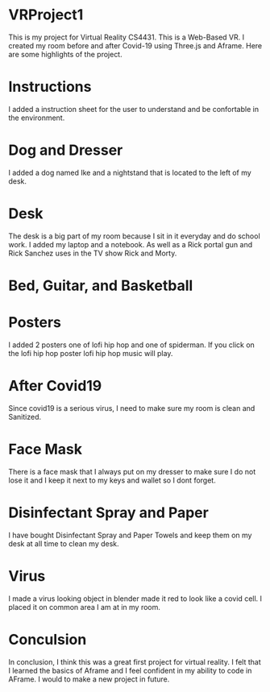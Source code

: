 # VRProject1

This is my project for Virtual Reality CS4431. This is a Web-Based VR. I created my room before and after Covid-19 using Three.js and Aframe. Here are some highlights of the project.

# Instructions 

I added a instruction sheet for the user to understand and be confortable in the environment. 


# Dog and Dresser

I added a dog named Ike and a nightstand that is located to the left of my desk.



# Desk

The desk is a big part of my room because I sit in it everyday and do school work. I added my laptop and a notebook. As well as a Rick portal gun and Rick Sanchez uses in the TV show Rick and Morty.

# Bed, Guitar, and Basketball



# Posters

I added 2 posters one of lofi hip hop and one of spiderman. If you click on the lofi hip hop poster lofi hip hop music will play. 



# After Covid19

Since covid19 is a serious virus, I need to make sure my room is clean and Sanitized. 

# Face Mask

There is a face mask that I always put on my dresser to make sure I do not lose it and I keep it next to my keys and wallet so I dont forget.


# Disinfectant Spray and Paper 

I have bought Disinfectant Spray and Paper Towels and keep them on my desk at all time to clean my desk. 

# Virus 

I made a virus looking object in blender made it red to look like a covid cell. I placed it on common area I am at in my room.

# Conculsion

In conclusion, I think this was a great first project for virtual reality. I felt that I learned the basics of Aframe and I feel confident in my ability to code in AFrame. I would to make a new project in future. 

